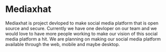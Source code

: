 # Mediaxhat 

Mediaxhat is project devloped to make social media platform that is open source and secure. Currently we have one devloper on our team and we would love to have more people working to make our vision of this social media platform a hit. We are planning on making our social media platform available through the web, mobile and maybe desktop.